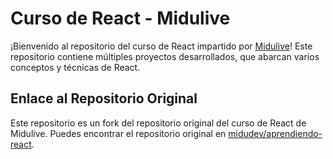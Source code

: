 # Curso de React - Midulive

¡Bienvenido al repositorio del curso de React impartido por [Midulive](https://www.youtube.com/@midulive)! Este repositorio contiene múltiples proyectos desarrollados, que abarcan varios conceptos y técnicas de React.

## Enlace al Repositorio Original

Este repositorio es un fork del repositorio original del curso de React de Midulive. Puedes encontrar el repositorio original en [midudev/aprendiendo-react](https://github.com/midudev/aprendiendo-react).